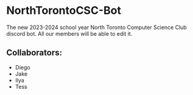 # NorthTorontoCSC-Bot
The new 2023-2024 school year North Toronto Computer Science Club discord bot. All our members will be able to edit it.

## Collaborators:
- Diego
- Jake
- Ilya
- Tess

